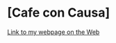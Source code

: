 # [Cafe con Causa] 

[Link to my webpage on the Web]([https://planita13.github.io/cafe_con_calstatela/])
